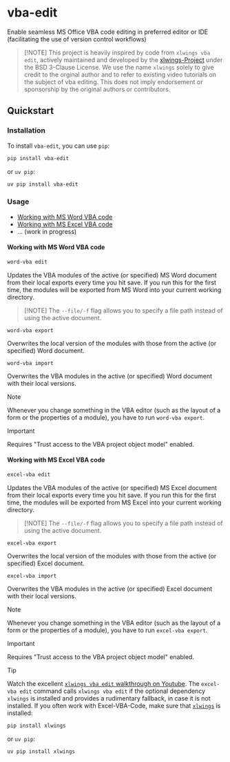 # vba-edit
 Enable seamless MS Office VBA code editing in preferred editor or IDE (facilitating the use of version control workflows)

> [!NOTE] This project is heavily inspired by code from ``xlwings vba edit``, actively maintained and developed by the [xlwings-Project](https://www.xlwings.org/) under the BSD 3-Clause License. We use the name ``xlwings`` solely to give credit to the orginal author and to refer to existing video tutorials on the subject of vba editing. This does not imply endorsement or sponsorship by the original authors or contributors.

## Quickstart

### Installation

To install `vba-edit`, you can use ``pip``:

```sh
pip install vba-edit
```

or ``uv pip``:

```sh
uv pip install vba-edit
```

### Usage

- [Working with MS Word VBA code](#working-with-ms-word-vba-code)
- [Working with MS Excel VBA code](#working-with-ms-excel-vba-code)
- ... (work in progress)


#### Working with MS Word VBA code

```sh
word-vba edit
```

Updates the VBA modules of the active (or specified) MS Word document from their local exports every time you hit save. If you run this for the first time, the modules will be exported from MS Word into your current working directory.

> [!NOTE] The ``--file/-f`` flag allows you to specify a file path instead of using the active document.

```
word-vba export
```
Overwrites the local version of the modules with those from the active (or specified) Word document.

```
word-vba import
```

Overwrites the VBA modules in the active (or specified) Word document with their local versions.

> [!NOTE]  
> Whenever you change something in the VBA editor (such as the layout of a form or the properties of a module), you have to run ``word-vba export``.

> [!IMPORTANT]  
> Requires "Trust access to the VBA project object model" enabled.

#### Working with MS Excel VBA code

```sh
excel-vba edit
```

Updates the VBA modules of the active (or specified) MS Excel document from their local exports every time you hit save. If you run this for the first time, the modules will be exported from MS Excel into your current working directory.

> [!NOTE] The ``--file/-f`` flag allows you to specify a file path instead of using the active document.

```
excel-vba export
```
Overwrites the local version of the modules with those from the active (or specified) Excel document.

```
excel-vba import
```

Overwrites the VBA modules in the active (or specified) Excel document with their local versions.

> [!NOTE]  
> Whenever you change something in the VBA editor (such as the layout of a form or the properties of a module), you have to run ``excel-vba export``.

> [!IMPORTANT]  
> Requires "Trust access to the VBA project object model" enabled.

> [!TIP]
> Watch the excellent [``xlwings vba edit`` walkthrough on Youtube](https://www.youtube.com/watch?v=xoO-Fx0fTpM). The ``excel-vba edit`` command calls ``xlwings vba edit`` if the optional dependency ``xlwings`` is installed and provides a rudimentary fallback, in case it is not installed. If you often work with Excel-VBA-Code, make sure that [``xlwings``](https://www.xlwings.org/) is installed:
>
> ```sh
> pip install xlwings
> ```
> 
> or ``uv pip``:
>
> ```sh
> uv pip install xlwings
> ```